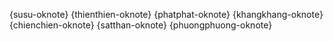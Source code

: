 {susu-oknote} {thienthien-oknote} {phatphat-oknote} {khangkhang-oknote} {chienchien-oknote} {satthan-oknote} {phuongphuong-oknote}

